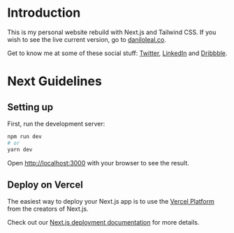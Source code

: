 # Introduction
This is my personal website rebuild with Next.js and Tailwind CSS.
If you wish to see the live current version, go to [daniloleal.co](daniloleal.co).

Get to know me at some of these social stuff: [Twitter](https://twitter.com/danilobontempo), [LinkedIn](https://www.linkedin.com/in/danilobleal/) and [Dribbble](https://dribbble.com/danilobontempo).

# Next Guidelines

## Setting up

First, run the development server:

```bash
npm run dev
# or
yarn dev
```

Open [http://localhost:3000](http://localhost:3000) with your browser to see the result.

## Deploy on Vercel

The easiest way to deploy your Next.js app is to use the [Vercel Platform](https://vercel.com/import?utm_medium=default-template&filter=next.js&utm_source=create-next-app&utm_campaign=create-next-app-readme) from the creators of Next.js.

Check out our [Next.js deployment documentation](https://nextjs.org/docs/deployment) for more details.
